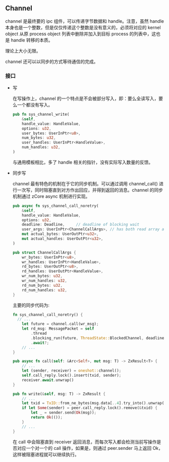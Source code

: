 ## Channel

channel 是最终要的 ipc 组件，可以传递字节数据和 handle。注意，虽然 handle 本身也是一个整数，但是仅仅传递这个整数是没有意义的，必须将对应的 kernel object 从原 process object 列表中删除并加入到目标 process 的列表中，这也是 handle 转移的本质。

理论上大小无限。

channel 还可以以同步的方式等待通信的完成。

### 接口

* 写

  在写操作上，channel 的一个特点是不会被部分写入，即：要么全读写入，要么一个都没有写入。

  ```rust
  pub fn sys_channel_write(
      &self,
      handle_value: HandleValue,
      options: u32,
      user_bytes: UserInPtr<u8>,
      num_bytes: u32,
      user_handles: UserInPtr<HandleValue>,
      num_handles: u32,
  )
  ```

  与通用模板相比，多了 handle 相关的指针，没有实际写入数量的反馈。

* 同步写

  channel 最有特色的机制在于它的同步机制。可以通过调用 channel_call() 进行一次写，同时阻塞直到对方作出回应，并得到返回的消息。channel 的同步机制通过 zCore async 机制进行实现。

  ```rust
  pub async fn sys_channel_call_noretry(
      &self,
      handle_value: HandleValue,
      options: u32,
      deadline: Deadline,	  // deadline of blocking wait
      user_args: UserInPtr<ChannelCallArgs>, // has both read array and write array
      mut actual_bytes: UserOutPtr<u32>,
      mut actual_handles: UserOutPtr<u32>,
  )
  ```

  ```rust
  pub struct ChannelCallArgs {
      wr_bytes: UserInPtr<u8>,
      wr_handles: UserInPtr<HandleValue>,
      rd_bytes: UserOutPtr<u8>,
      rd_handles: UserOutPtr<HandleValue>,
      wr_num_bytes: u32,
      wr_num_handles: u32,
      rd_num_bytes: u32,
      rd_num_handles: u32,
  }
  ```

  主要的同步代码为:

  ```rust
  fn sys_channel_call_noretry() {
  	// ...
      let future = channel.call(wr_msg);
      let rd_msg: MessagePacket = self
          .thread
          .blocking_run(future, ThreadState::BlockedChannel, deadline.into())
          .await?;
      // ...
  }
  ```

  ```rust
  pub async fn call(self: &Arc<Self>, mut msg: T) -> ZxResult<T> {
      // ...
      let (sender, receiver) = oneshot::channel();
      self.call_reply.lock().insert(txid, sender);
      receiver.await.unwrap()
  }
  
  pub fn write(&self, msg: T) -> ZxResult {
      // ...
      let txid = TxID::from_ne_bytes(msg.data[..4].try_into().unwrap());
      if let Some(sender) = peer.call_reply.lock().remove(&txid) {
          let _ = sender.send(Ok(msg));
          return Ok(());
      }
      // ...
  }
  ```

  在 call 中会阻塞直到 receiver 返回消息，而每次写入都会检测当前写操作是否对应一个对一个的 call 操作，如果是，则通过 peer.sender 马上返回 Ok，这样被阻塞进程就可以继续执行。

  

  